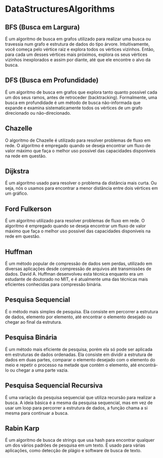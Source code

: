 # DataStructuresAlgorithms

## BFS (Busca em Largura)
É um algoritmo de busca em grafos utilizado para realizar uma busca ou travessia num grafo e estrutura de dados do tipo árvore. Intuitivamente, você começa pelo vértice raiz e explora todos os vértices vizinhos. Então, para cada um desses vértices mais próximos, explora os seus vértices vizinhos inexplorados e assim por diante, até que ele encontre o alvo da busca.

## DFS (Busca em Profundidade)
É um algoritmo de busca em grafos que explora tanto quanto possível cada um dos seus ramos, antes de retroceder (backtracking). Formalmente, uma busca em profundidade é um método de busca não-informada que expande e examina sistematicamente todos os vértices de um grafo direcionado ou não-direcionado.

## Chazelle
O algoritmo de Chazelle é utilizado para resolver problemas de fluxo em rede. O algoritmo é empregado quando se deseja encontrar um fluxo de valor máximo que faça o melhor uso possível das capacidades disponíveis na rede em questão.

## Dijkstra
É um algoritmo usado para resolver o problema da distância mais curta. Ou seja, nós o usamos para encontrar a menor distância entre dois vértices em um gráfico.

## Ford Fulkerson
É um algoritmo utilizado para resolver problemas de fluxo em rede. O algoritmo é empregado quando se deseja encontrar um fluxo de valor máximo que faça o melhor uso possível das capacidades disponíveis na rede em questão.

## Huffman
É um método popular de compressão de dados sem perdas, utilizado em diversas aplicações desde compressão de arquivos até transmissões de dados. David A. Huffman desenvolveu esta técnica enquanto era um estudante de doutorado no MIT, e é atualmente uma das técnicas mais eficientes conhecidas para compressão binária.

## Pesquisa Sequencial
É o método mais simples de pesquisa. Ela consiste em percorrer a estrutura de dados, elemento por elemento, até encontrar o elemento desejado ou chegar ao final da estrutura.

## Pesquisa Binária
É um método mais eficiente de pesquisa, porém ela só pode ser aplicada em estruturas de dados ordenadas. Ela consiste em dividir a estrutura de dados em duas partes, comparar o elemento desejado com o elemento do meio e repetir o processo na metade que contém o elemento, até encontrá-lo ou chegar a uma parte vazia.

## Pesquisa Sequencial Recursiva
É uma variação da pesquisa sequencial que utiliza recursão para realizar a busca. A ideia básica é a mesma da pesquisa sequencial, mas em vez de usar um loop para percorrer a estrutura de dados, a função chama a si mesma para continuar a busca.

## Rabin Karp
É um algoritmo de busca de strings que usa hash para encontrar qualquer um dos vários padrões de pesquisa em um texto. É usado para várias aplicações, como detecção de plágio e software de busca de texto.
